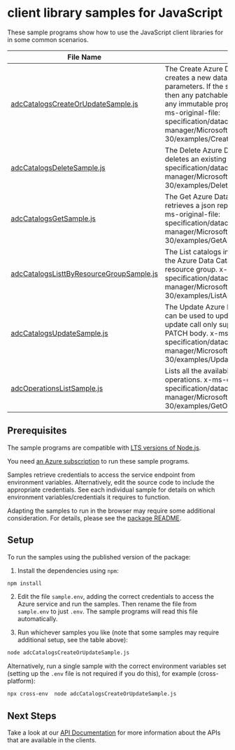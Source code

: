 # client library samples for JavaScript

These sample programs show how to use the JavaScript client libraries for in some common scenarios.

| **File Name**                                                                     | **Description**                                                                                                                                                                                                                                                                                                                                                                                           |
| --------------------------------------------------------------------------------- | --------------------------------------------------------------------------------------------------------------------------------------------------------------------------------------------------------------------------------------------------------------------------------------------------------------------------------------------------------------------------------------------------------- |
| [adcCatalogsCreateOrUpdateSample.js][adccatalogscreateorupdatesample]             | The Create Azure Data Catalog service operation creates a new data catalog service with the specified parameters. If the specific service already exists, then any patchable properties will be updated and any immutable properties will remain unchanged. x-ms-original-file: specification/datacatalog/resource-manager/Microsoft.DataCatalog/stable/2016-03-30/examples/CreateOrUpdateADCCatalog.json |
| [adcCatalogsDeleteSample.js][adccatalogsdeletesample]                             | The Delete Azure Data Catalog Service operation deletes an existing data catalog. x-ms-original-file: specification/datacatalog/resource-manager/Microsoft.DataCatalog/stable/2016-03-30/examples/DeleteADCCatalog.json                                                                                                                                                                                   |
| [adcCatalogsGetSample.js][adccatalogsgetsample]                                   | The Get Azure Data Catalog Service operation retrieves a json representation of the data catalog. x-ms-original-file: specification/datacatalog/resource-manager/Microsoft.DataCatalog/stable/2016-03-30/examples/GetADCCatalog.json                                                                                                                                                                      |
| [adcCatalogsListtByResourceGroupSample.js][adccatalogslisttbyresourcegroupsample] | The List catalogs in Resource Group operation lists all the Azure Data Catalogs available under the given resource group. x-ms-original-file: specification/datacatalog/resource-manager/Microsoft.DataCatalog/stable/2016-03-30/examples/ListADCCatalogsByResourceGroup.json                                                                                                                             |
| [adcCatalogsUpdateSample.js][adccatalogsupdatesample]                             | The Update Azure Data Catalog Service operation can be used to update the existing deployment. The update call only supports the properties listed in the PATCH body. x-ms-original-file: specification/datacatalog/resource-manager/Microsoft.DataCatalog/stable/2016-03-30/examples/UpdateADCCatalog.json                                                                                               |
| [adcOperationsListSample.js][adcoperationslistsample]                             | Lists all the available Azure Data Catalog service operations. x-ms-original-file: specification/datacatalog/resource-manager/Microsoft.DataCatalog/stable/2016-03-30/examples/GetOperations.json                                                                                                                                                                                                         |

## Prerequisites

The sample programs are compatible with [LTS versions of Node.js](https://github.com/nodejs/release#release-schedule).

You need [an Azure subscription][freesub] to run these sample programs.

Samples retrieve credentials to access the service endpoint from environment variables. Alternatively, edit the source code to include the appropriate credentials. See each individual sample for details on which environment variables/credentials it requires to function.

Adapting the samples to run in the browser may require some additional consideration. For details, please see the [package README][package].

## Setup

To run the samples using the published version of the package:

1. Install the dependencies using `npm`:

```bash
npm install
```

2. Edit the file `sample.env`, adding the correct credentials to access the Azure service and run the samples. Then rename the file from `sample.env` to just `.env`. The sample programs will read this file automatically.

3. Run whichever samples you like (note that some samples may require additional setup, see the table above):

```bash
node adcCatalogsCreateOrUpdateSample.js
```

Alternatively, run a single sample with the correct environment variables set (setting up the `.env` file is not required if you do this), for example (cross-platform):

```bash
npx cross-env  node adcCatalogsCreateOrUpdateSample.js
```

## Next Steps

Take a look at our [API Documentation][apiref] for more information about the APIs that are available in the clients.

[adccatalogscreateorupdatesample]: https://github.com/Azure/azure-sdk-for-js/blob/main/sdk/datacatalog/arm-datacatalog/samples/v4/javascript/adcCatalogsCreateOrUpdateSample.js
[adccatalogsdeletesample]: https://github.com/Azure/azure-sdk-for-js/blob/main/sdk/datacatalog/arm-datacatalog/samples/v4/javascript/adcCatalogsDeleteSample.js
[adccatalogsgetsample]: https://github.com/Azure/azure-sdk-for-js/blob/main/sdk/datacatalog/arm-datacatalog/samples/v4/javascript/adcCatalogsGetSample.js
[adccatalogslisttbyresourcegroupsample]: https://github.com/Azure/azure-sdk-for-js/blob/main/sdk/datacatalog/arm-datacatalog/samples/v4/javascript/adcCatalogsListtByResourceGroupSample.js
[adccatalogsupdatesample]: https://github.com/Azure/azure-sdk-for-js/blob/main/sdk/datacatalog/arm-datacatalog/samples/v4/javascript/adcCatalogsUpdateSample.js
[adcoperationslistsample]: https://github.com/Azure/azure-sdk-for-js/blob/main/sdk/datacatalog/arm-datacatalog/samples/v4/javascript/adcOperationsListSample.js
[apiref]: https://docs.microsoft.com/javascript/api/@azure/arm-datacatalog?view=azure-node-preview
[freesub]: https://azure.microsoft.com/free/
[package]: https://github.com/Azure/azure-sdk-for-js/tree/main/sdk/datacatalog/arm-datacatalog/README.md
